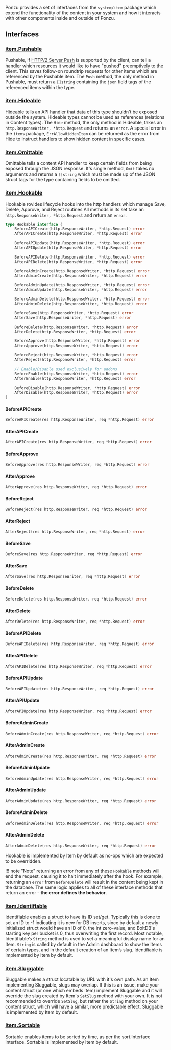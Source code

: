Ponzu provides a set of interfaces from the `system/item` package which extend the functionality of the content in your system and how it interacts with other components inside and outside of Ponzu. 

## Interfaces

### [item.Pushable](https://godoc.org/github.com/ponzu-cms/ponzu/system/item#Pushable)
Pushable, if [HTTP/2 Server Push](https://http2.github.io/http2-spec/#PushResources) is supported by the client, can tell a handler which resources it would like to have "pushed" preemptively to the client. This saves follow-on roundtrip requests for other items which are referenced by the Pushable item. 
The `Push` method, the only method in Pushable, must return a `[]string` containing the `json` field tags of the referenced items within the type.


### [item.Hideable](https://godoc.org/github.com/ponzu-cms/ponzu/system/item#Hideable)
Hideable tells an API handler that data of this type shouldn’t be exposed outside the system. Hideable types cannot be used as references (relations in Content types).
The `Hide` method, the only method in Hideable, takes an `http.ResponseWriter, *http.Request` and returns an `error`. A special error in the `items` package, `ErrAllowHiddenItem` can be returned as the error from Hide to instruct handlers to show hidden content in specific cases.


### [item.Omittable](https://godoc.org/github.com/ponzu-cms/ponzu/system/item#Omittable)
Omittable tells a content API handler to keep certain fields from being exposed through the JSON response. It's single method, `Omit` takes no arguments and returns a `[]string` which must be made up of the JSON struct tags for the type containing fields to be omitted.


### [item.Hookable](https://godoc.org/github.com/ponzu-cms/ponzu/system/item#Hookable)
Hookable rovides lifecycle hooks into the http handlers which manage Save, Delete, Approve, and Reject routines 
All methods in its set take an `http.ResponseWriter, *http.Request` and return an `error`.

```go
type Hookable interface {
    BeforeAPICreate(http.ResponseWriter, *http.Request) error
    AfterAPICreate(http.ResponseWriter, *http.Request) error

    BeforeAPIUpdate(http.ResponseWriter, *http.Request) error
    AfterAPIUpdate(http.ResponseWriter, *http.Request) error

    BeforeAPIDelete(http.ResponseWriter, *http.Request) error
    AfterAPIDelete(http.ResponseWriter, *http.Request) error

    BeforeAdminCreate(http.ResponseWriter, *http.Request) error
    AfterAdminCreate(http.ResponseWriter, *http.Request) error

    BeforeAdminUpdate(http.ResponseWriter, *http.Request) error
    AfterAdminUpdate(http.ResponseWriter, *http.Request) error

    BeforeAdminDelete(http.ResponseWriter, *http.Request) error
    AfterAdminDelete(http.ResponseWriter, *http.Request) error

    BeforeSave(http.ResponseWriter, *http.Request) error
    AfterSave(http.ResponseWriter, *http.Request) error

    BeforeDelete(http.ResponseWriter, *http.Request) error
    AfterDelete(http.ResponseWriter, *http.Request) error

    BeforeApprove(http.ResponseWriter, *http.Request) error
    AfterApprove(http.ResponseWriter, *http.Request) error

    BeforeReject(http.ResponseWriter, *http.Request) error
    AfterReject(http.ResponseWriter, *http.Request) error

    // Enable/Disable used exclusively for addons
    BeforeEnable(http.ResponseWriter, *http.Request) error
    AfterEnable(http.ResponseWriter, *http.Request) error

    BeforeDisable(http.ResponseWriter, *http.Request) error
    AfterDisable(http.ResponseWriter, *http.Request) error
}
```

#### BeforeAPICreate
```go
BeforeAPICreate(res http.ResponseWriter, req *http.Request) error
```

#### AfterAPICreate
```go
AfterAPICreate(res http.ResponseWriter, req *http.Request) error
```

#### BeforeApprove
```go
BeforeApprove(res http.ResponseWriter, req *http.Request) error
```

#### AfterApprove
```go
AfterApprove(res http.ResponseWriter, req *http.Request) error
```

#### BeforeReject
```go
BeforeReject(res http.ResponseWriter, req *http.Request) error
```

#### AfterReject
```go
AfterReject(res http.ResponseWriter, req *http.Request) error
```

#### BeforeSave
```go
BeforeSave(res http.ResponseWriter, req *http.Request) error
```

#### AfterSave
```go
AfterSave(res http.ResponseWriter, req *http.Request) error
```

#### BeforeDelete
```go
BeforeDelete(res http.ResponseWriter, req *http.Request) error
```

#### AfterDelete
```go
AfterDelete(res http.ResponseWriter, req *http.Request) error
```

#### BeforeAPIDelete
```go
BeforeAPIDelete(res http.ResponseWriter, req *http.Request) error
```

#### AfterAPIDelete
```go
AfterAPIDelete(res http.ResponseWriter, req *http.Request) error
```

#### BeforeAPIUpdate
```go
BeforeAPIUpdate(res http.ResponseWriter, req *http.Request) error
```

#### AfterAPIUpdate
```go
AfterAPIUpdate(res http.ResponseWriter, req *http.Request) error
```

#### BeforeAdminCreate
```go
BeforeAdminCreate(res http.ResponseWriter, req *http.Request) error
```

#### AfterAdminCreate
```go
AfterAdminCreate(res http.ResponseWriter, req *http.Request) error
```

#### BeforeAdminUpdate
```go
BeforeAdminUpdate(res http.ResponseWriter, req *http.Request) error
```

#### AfterAdminUpdate
```go
AfterAdminUpdate(res http.ResponseWriter, req *http.Request) error
```

#### BeforeAdminDelete
```go
BeforeAdminDelete(res http.ResponseWriter, req *http.Request) error
```

#### AfterAdminDelete
```go
AfterAdminDelete(res http.ResponseWriter, req *http.Request) error
```

Hookable is implemented by Item by default as no-ops which are expected to be overridden. 

!!! note "Note" 
    returning an error from any of these `Hookable` methods will end the request, causing it to halt immediately after the hook. For example, returning an `error` from `BeforeDelete` will result in the content being kept in the database. The same logic applies to all of these interface methods that return an error - **the error defines the behavior**.


### [item.Identifiable](https://godoc.org/github.com/ponzu-cms/ponzu/system/item#Identifiable)
Identifiable enables a struct to have its ID set/get. Typically this is done to set an ID to -1 indicating it is new for DB inserts, since by default a newly initialized struct would have an ID of 0, the int zero-value, and BoltDB's starting key per bucket is 0, thus overwriting the first record.
Most notable, Identifiable’s `String` method is used to set a meaningful display name for an Item. `String` is called by default in the Admin dashboard to show the Items of certain types, and in the default creation of an Item’s slug.
Identifiable is implemented by Item by default.


### [item.Sluggable](https://godoc.org/github.com/ponzu-cms/ponzu/system/item#Sluggable)
Sluggable makes a struct locatable by URL with it's own path. As an Item implementing Sluggable, slugs may overlap. If this is an issue, make your content struct (or one which embeds Item) implement Sluggable and it will override the slug created by Item's `SetSlug` method with your own.
It is not recommended to override `SetSlug`, but rather the `String` method on your content struct, which will have a similar, more predictable effect.
Sluggable is implemented by Item by default.


### [item.Sortable](https://godoc.org/github.com/ponzu-cms/ponzu/system/item#Sortable)
Sortable enables items to be sorted by time, as per the sort.Interface interface. Sortable is implemented by Item by default.

